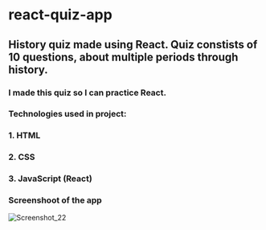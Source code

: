 # react-quiz-app
## History quiz made using React. Quiz constists of 10 questions, about multiple periods through history.

### I made this quiz so I can practice React.
### Technologies used in project:
### 1. HTML
### 2. CSS
### 3. JavaScript (React)

### Screenshoot of the app 
![Screenshot_22](https://user-images.githubusercontent.com/66512187/120897335-ddab1b00-c625-11eb-9809-25234079c23b.png)
